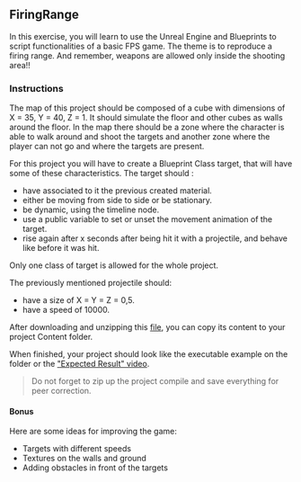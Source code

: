 ## FiringRange

In this exercise, you will learn to use the Unreal Engine and Blueprints to script functionalities of a basic FPS game. The theme is to reproduce a firing range. And remember, weapons are allowed only inside the shooting area!!

### Instructions

The map of this project should be composed of a cube with dimensions of X = 35, Y = 40, Z = 1. It should simulate the floor and other cubes as walls around the floor. In the map there should be a zone where the character is able to walk around and shoot the targets and another zone where the player can not go and where the targets are present.

For this project you will have to create a Blueprint Class target, that will have some of these characteristics. The target should :

- have associated to it the previous created material.
- either be moving from side to side or be stationary.
- be dynamic, using the timeline node.
- use a public variable to set or unset the movement animation of the target.
- rise again after x seconds after being hit it with a projectile, and behave like before it was hit.

Only one class of target is allowed for the whole project.

The previously mentioned projectile should:

- have a size of X = Y = Z = 0,5.
- have a speed of 10000.

After downloading and unzipping this [file](https://assets.01-edu.org/FiringRange.zip), you can copy its content to your project Content folder.

When finished, your project should look like the executable example on the folder or the ["Expected Result" video](https://youtu.be/EBibaN-dh_0).

> Do not forget to zip up the project compile and save everything for peer correction.

#### Bonus

Here are some ideas for improving the game:

- Targets with different speeds
- Textures on the walls and ground
- Adding obstacles in front of the targets
